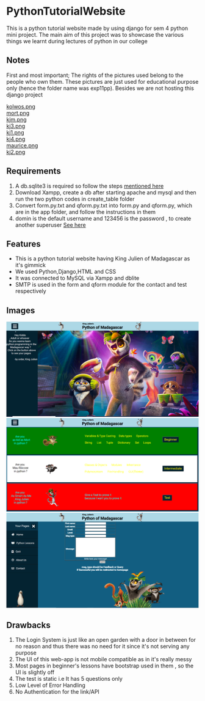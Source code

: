 # PythonTutorialWebsite
This is a python tutorial website made by using django for sem 4 python mini project. The main aim of this project was to showcase the various things we learnt during lectures of python in our college

## Notes
First and most important; The rights of the pictures used belong to the people who own them. These pictures are just used for educational purpose only (hence the folder name was exp11pp). Besides we are not hosting this django project 

<a href="https://www.cleanpng.com/png-madagascar-penguins-png-50927/"> kolwos.png</a><br>
<a href="https://www.cleanpng.com/png-julien-mort-madagascar-lemur-dreamworks-cute-squir-82094/">mort.png</a><br>
<a href="https://www.cleanpng.com/png-the-all-hail-king-julien-show-madagascar-dreamwork-909668/">kjm.png</a><br>
<a href="https://www.cleanpng.com/png-julien-lemur-madagascar-film-dreamworks-animation-1219112/">kj3.png</a><br>
<a href="https://www.cleanpng.com/png-julien-lemurs-mort-madagascar-ring-tailed-lemur-ma-4018067/">kj1.png</a><br>
<a href="https://www.cleanpng.com/png-julien-madagascar-lemur-youtube-animation-2081942/">kj4.png</a><br>
<a href="https://www.cleanpng.com/png-julien-lemur-madagascar-animation-character-lilo-782552/">maurice.png</a><br>
<a href="https://images.app.goo.gl/XrgMYDo3NPcKysUd8">kj2.png</a>

## Requirements
1. A db.sqlite3 is required so follow the steps <a href="https://www.delftstack.com/howto/django/django-reset-database/">mentioned here</a>
2. Download Xampp, create a db after starting apache and mysql and then run the two python codes in create_table folder
3. Convert form.py.txt and qform.py.txt into form.py and qform.py, which are in the app folder, and follow the instructions in them
4. domin is the default username and 123456 is the password , to create another superuser <a href="https://docs.djangoproject.com/en/1.8/intro/tutorial02/">See here</a>

## Features 
* This is a python tutorial website having King Julien of Madagascar as it's gimmick
* We used Python,Django,HTML and CSS
* It was connected to MySQL via Xampp and dblite
* SMTP is used in the form and qform module for the contact and test respectively

## Images
![](img/img1.PNG)
![](img/img2.PNG)
![](img/img3.PNG)

## Drawbacks
1. The Login System is just like an open garden with a door in between for no reason and thus there was no need for it since it's not serving any purpose
2. The UI of this web-app is not mobile compatible as in it's really messy
3. Most pages in beginner's lessons have bootstrap used in them , so the UI is slightly off
4. The test is static i.e It has 5 questions only
5. Low Level of Error Handling
6. No Authentication for the link/API